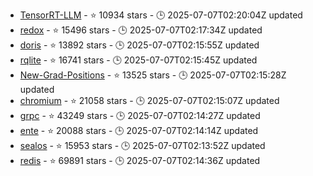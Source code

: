 - [TensorRT-LLM](https://github.com/NVIDIA/TensorRT-LLM) - ⭐ 10934 stars - 🕒 2025-07-07T02:20:04Z updated
- [redox](https://github.com/redox-os/redox) - ⭐ 15496 stars - 🕒 2025-07-07T02:17:34Z updated
- [doris](https://github.com/apache/doris) - ⭐ 13892 stars - 🕒 2025-07-07T02:15:55Z updated
- [rqlite](https://github.com/rqlite/rqlite) - ⭐ 16741 stars - 🕒 2025-07-07T02:15:45Z updated
- [New-Grad-Positions](https://github.com/SimplifyJobs/New-Grad-Positions) - ⭐ 13525 stars - 🕒 2025-07-07T02:15:28Z updated
- [chromium](https://github.com/chromium/chromium) - ⭐ 21058 stars - 🕒 2025-07-07T02:15:07Z updated
- [grpc](https://github.com/grpc/grpc) - ⭐ 43249 stars - 🕒 2025-07-07T02:14:27Z updated
- [ente](https://github.com/ente-io/ente) - ⭐ 20088 stars - 🕒 2025-07-07T02:14:14Z updated
- [sealos](https://github.com/labring/sealos) - ⭐ 15953 stars - 🕒 2025-07-07T02:13:52Z updated
- [redis](https://github.com/redis/redis) - ⭐ 69891 stars - 🕒 2025-07-07T02:14:36Z updated
